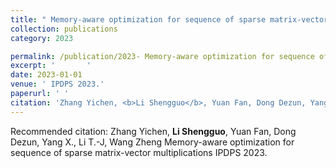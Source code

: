 ```yaml
---
title: " Memory-aware optimization for sequence of sparse matrix-vector multiplications"
collection: publications
category: 2023

permalink: /publication/2023- Memory-aware optimization for sequence of sparse matrix-vector multiplications
excerpt: '       '
date: 2023-01-01
venue: ' IPDPS 2023.'
paperurl: ' '
citation: 'Zhang Yichen, <b>Li Shengguo</b>, Yuan Fan, Dong Dezun, Yang X., Li T.-J, Wang Zheng  Memory-aware optimization for sequence of sparse matrix-vector multiplications IPDPS 2023. '
---
```



Recommended citation: Zhang Yichen, <b>Li Shengguo</b>, Yuan Fan, Dong Dezun, Yang X., Li T.-J, Wang Zheng  Memory-aware optimization for sequence of sparse matrix-vector multiplications IPDPS 2023. 